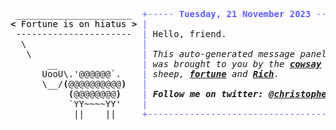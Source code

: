 <pre style="font-family:Menlo,'DejaVu Sans Mono',consolas,'Courier New',monospace"> ______________________  <span style="color: #5f5fff; text-decoration-color: #5f5fff">+----- </span><span style="color: #5f5fff; text-decoration-color: #5f5fff; font-weight: bold">Tuesday, 21 November 2023</span><span style="color: #5f5fff; text-decoration-color: #5f5fff"> ------+</span> <a href="https://www.informatik.uni-leipzig.de/~akiki/">Christopher Akiki</a>                
<span style="font-weight: bold">&lt;</span><span style="color: #000000; text-decoration-color: #000000"> Fortune is on hiatus </span><span style="font-weight: bold">&gt;</span> <span style="color: #5f5fff; text-decoration-color: #5f5fff">|</span>                                      <span style="color: #5f5fff; text-decoration-color: #5f5fff">|</span> ┣━━ Interests                    
 ----------------------  <span style="color: #5f5fff; text-decoration-color: #5f5fff">|</span> Hello, friend.                       <span style="color: #5f5fff; text-decoration-color: #5f5fff">|</span> ┃   ┣━━ My cat                   
  \                      <span style="color: #5f5fff; text-decoration-color: #5f5fff">|</span>                                      <span style="color: #5f5fff; text-decoration-color: #5f5fff">|</span> ┃   ┣━━ Representation Learning  
   \                     <span style="color: #5f5fff; text-decoration-color: #5f5fff">|</span> <span style="font-style: italic">This auto-generated message panel </span>   <span style="color: #5f5fff; text-decoration-color: #5f5fff">|</span> ┃   ┣━━ Language Generation      
       __                <span style="color: #5f5fff; text-decoration-color: #5f5fff">|</span> <span style="font-style: italic">was brought to you by the </span><span style="font-weight: bold; font-style: italic"><a href="https://en.wikipedia.org/wiki/Cowsay">cowsay</a></span><span style="font-style: italic"> </span>    <span style="color: #5f5fff; text-decoration-color: #5f5fff">|</span> ┃   ┣━━ Text Mining              
      UooU\.&#x27;@@@@@@`.    <span style="color: #5f5fff; text-decoration-color: #5f5fff">|</span> <span style="font-style: italic">sheep, </span><span style="font-weight: bold; font-style: italic"><a href="https://en.wikipedia.org/wiki/Fortune_(Unix)">fortune</a></span><span style="font-style: italic"> and </span><span style="font-weight: bold; font-style: italic"><a href="https://github.com/willmcgugan/rich">Rich</a></span><span style="font-style: italic">. </span>            <span style="color: #5f5fff; text-decoration-color: #5f5fff">|</span> ┃   ┣━━ Dataset Creation         
      \__/<span style="font-weight: bold">(</span>@@@@@@@@@@<span style="font-weight: bold">)</span>   <span style="color: #5f5fff; text-decoration-color: #5f5fff">|</span>                                      <span style="color: #5f5fff; text-decoration-color: #5f5fff">|</span> ┃   ┗━━ TODO                     
           <span style="font-weight: bold">(</span>@@@@@@@@<span style="font-weight: bold">)</span>    <span style="color: #5f5fff; text-decoration-color: #5f5fff">|</span> <span style="font-weight: bold; font-style: italic">Follow me on twitter: </span><span style="font-weight: bold; font-style: italic"><a href="https://twitter.com/christopher">@christopher</a></span>   <span style="color: #5f5fff; text-decoration-color: #5f5fff">|</span> ┣━━ Past Lives                   
           `YY~~~~YY&#x27;    <span style="color: #5f5fff; text-decoration-color: #5f5fff">|</span>                                      <span style="color: #5f5fff; text-decoration-color: #5f5fff">|</span> ┃   ┣━━ Sociocultural antropology
            ||    ||     <span style="color: #5f5fff; text-decoration-color: #5f5fff">+--------------------------------------+</span> ┃   ┗━━ Network Engineering      
                                                                  ┣━━ Current Location             
                                                                  ┃   ┗━━ Leipzig, Germany         
                                                                  ┗━━ Previous Locations           
                                                                      ┣━━ Durham, England          
                                                                      ┗━━ Zouk Mikael, Lebanon     
</pre>
